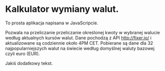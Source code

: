 # Kalkulator wymiany walut.

To prosta aplikacja napisana w JavaScripcie.

Pozwala na przeliczanie przeliczanie określonej kwoty w wybranej walucie według aktualnych kursów walut.
Dane pochodzą z API http://fixer.io/ i aktualizowane są codziennie około 4PM CET.
Pobierane są dane dla 32 najpopularniejszych walut na świecie według domyślnej waluty bazowej czyli euro (EUR).

Jakiś dodatkowy tekst.
